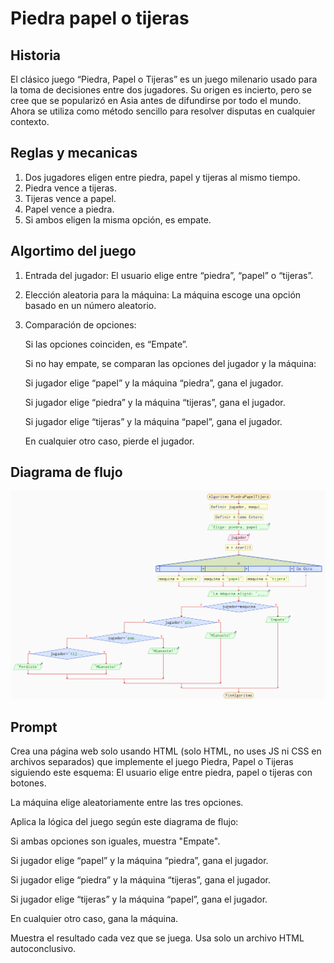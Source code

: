 # Piedra papel o tijeras
## Historia
El clásico juego “Piedra, Papel o Tijeras” es un juego milenario usado para la toma de decisiones entre dos jugadores. Su origen es incierto, pero se cree que se popularizó en Asia antes de difundirse por todo el mundo. Ahora se utiliza como método sencillo para resolver disputas en cualquier contexto.

## Reglas y mecanicas
1. Dos jugadores eligen entre piedra, papel y tijeras al mismo tiempo.
2. Piedra vence a tijeras.
3. Tijeras vence a papel.
4. Papel vence a piedra.
5. Si ambos eligen la misma opción, es empate.

## Algortimo del juego
1. Entrada del jugador: El usuario elige entre “piedra”, “papel” o “tijeras”.
2. Elección aleatoria para la máquina: La máquina escoge una opción basado en un número aleatorio.
3. Comparación de opciones:

    Si las opciones coinciden, es “Empate”.

    Si no hay empate, se comparan las opciones del jugador y la máquina:

    Si jugador elige “papel” y la máquina “piedra”, gana el jugador.

    Si jugador elige “piedra” y la máquina “tijeras”, gana el jugador.

    Si jugador elige “tijeras” y la máquina “papel”, gana el jugador.

    En cualquier otro caso, pierde el jugador.

## Diagrama de flujo
![Diagrama de flujo de Piedra, Papel o Tijeras](../assets/diagrama.png)

## Prompt
Crea una página web solo usando HTML (solo HTML, no uses JS ni CSS en archivos separados) que implemente el juego Piedra, Papel o Tijeras siguiendo este esquema:
El usuario elige entre piedra, papel o tijeras con botones.

La máquina elige aleatoriamente entre las tres opciones.

Aplica la lógica del juego según este diagrama de flujo:

Si ambas opciones son iguales, muestra "Empate".

Si jugador elige “papel” y la máquina “piedra”, gana el jugador.

Si jugador elige “piedra” y la máquina “tijeras”, gana el jugador.

Si jugador elige “tijeras” y la máquina “papel”, gana el jugador.

En cualquier otro caso, gana la máquina.


Muestra el resultado cada vez que se juega. Usa solo un archivo HTML autoconclusivo.